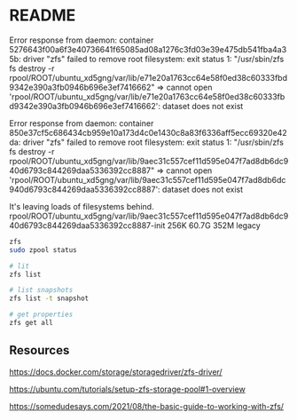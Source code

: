 # README



Error response from daemon: container 5276643f00a6f3e40736641f65085ad08a1276c3fd03e39e475db541fba4a35b: driver "zfs" failed to remove root filesystem: exit status 1: "/usr/sbin/zfs fs destroy -r rpool/ROOT/ubuntu_xd5gng/var/lib/e71e20a1763cc64e58f0ed38c60333fbd9342e390a3fb0946b696e3ef7416662" => cannot open 'rpool/ROOT/ubuntu_xd5gng/var/lib/e71e20a1763cc64e58f0ed38c60333fbd9342e390a3fb0946b696e3ef7416662': dataset does not exist

Error response from daemon: container 850e37cf5c686434cb959e10a173d4c0e1430c8a83f6336aff5ecc69320e42da: driver "zfs" failed to remove root filesystem: exit status 1: "/usr/sbin/zfs fs destroy -r rpool/ROOT/ubuntu_xd5gng/var/lib/9aec31c557cef11d595e047f7ad8db6dc940d6793c844269daa5336392cc8887" => cannot open 'rpool/ROOT/ubuntu_xd5gng/var/lib/9aec31c557cef11d595e047f7ad8db6dc940d6793c844269daa5336392cc8887': dataset does not exist

It's leaving loads of filesystems behind. 
rpool/ROOT/ubuntu_xd5gng/var/lib/9aec31c557cef11d595e047f7ad8db6dc940d6793c844269daa5336392cc8887-init   256K  60.7G      352M  legacy

```sh
zfs
sudo zpool status

# lit 
zfs list

# list snapshots 
zfs list -t snapshot 

# get properties
zfs get all  
```

## Resources

https://docs.docker.com/storage/storagedriver/zfs-driver/

https://ubuntu.com/tutorials/setup-zfs-storage-pool#1-overview

https://somedudesays.com/2021/08/the-basic-guide-to-working-with-zfs/